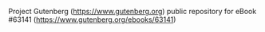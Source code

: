 Project Gutenberg (https://www.gutenberg.org) public repository for
eBook #63141 (https://www.gutenberg.org/ebooks/63141)
